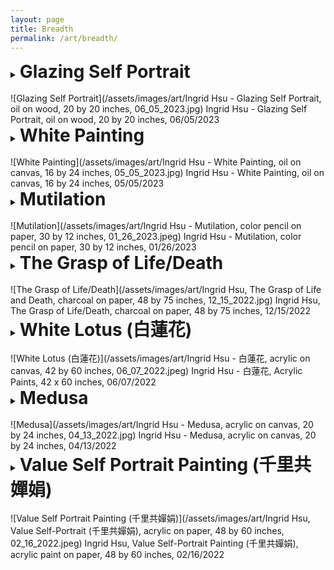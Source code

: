 ```yaml
---
layout: page
title: Breadth
permalink: /art/breadth/
---
```



<details>
  <summary><h1 style="display: inline; margin-bottom: 0;">Glazing Self Portrait</h1></summary>
    Despite the relatively mundane and unoriginal subject matter (myself), this portrait represents expansions in my art experience. Whether through the process of personally stretching a canvas or the several weeks spent on repetitions of glazing, layering, and drying, I explored many unfamiliar techniques through this work. The effect is simple yet inherently human. The highlights of the hair and face are softened by sheer layers of yellow as opposed to dramatic opaque whites. The layers of alizarin and viridian underpainting peek through the skin, and the blues of the sweater complement the reds of the blush and yellows of the skin, which are both further integrated into the background. The simplicity of the primary colors adds to overall cohesion and general youthful-energy of the piece. 
</details>
<br>
![Glazing Self Portrait](/assets/images/art/Ingrid Hsu - Glazing Self Portrait, oil on wood, 20 by 20 inches, 06_05_2023.jpg)
Ingrid Hsu - Glazing Self Portrait, oil on wood, 20 by 20 inches, 06/05/2023

<br>

<details>
  <summary><h1 style="display: inline; margin-bottom: 0;">White Painting</h1></summary>
    This piece is an observational still life of objects of different tones of white. As my first introduction to oil painting, I leaned into the flexibility of oil with looser value and less line. This exercise was integral to my understanding of color perception, specifically color’s relation to lighting and relative objects. Painting white objects requires much more than just white paint. 
</details>
<br>
![White Painting](/assets/images/art/Ingrid Hsu - White Painting, oil on canvas, 16 by 24 inches, 05_05_2023.jpg)
Ingrid Hsu - White Painting, oil on canvas, 16 by 24 inches, 05/05/2023

<br>

<details>
  <summary><h1 style="display: inline; margin-bottom: 0;">Mutilation</h1></summary>
    What makes a face scary? What makes horror horror? To create this work, I studied different faces that evoked visceral responses of fear. Then, using colored pencil and choosing the typically simple, serene Japanese art style of Ukiyo-e, I simplified the components of a scary face down to the basics– eyes and mouths. Inspired by Hokusai’s “A Hundred Horror Stories,” I created a monster of my own. The creature represents the internalized misogyny common to many Japanese myths, with a woman who has succumb to her jealousy and turned into a demoness exhibiting self-hatred. This conflicting subject matter and art style creates wonderfully thought-provoking internal contestation. 
</details>
<br>
![Mutilation](/assets/images/art/Ingrid Hsu - Mutilation, color pencil on paper, 30 by 12 inches, 01_26_2023.jpeg)
Ingrid Hsu - Mutilation, color pencil on paper, 30 by 12 inches, 01/26/2023

<br>

<details>
  <summary><h1 style="display: inline; margin-bottom: 0;">The Grasp of Life/Death</h1></summary>
    The flow of stark red blood suddenly fades into monotonous grays; her vitality has slowly trickled out, a day at a time. Death is instantaneous; depression is drawn out. How do you approach her teetering on the edge of life and death? How do you handle chronic goodbyes, the impermanence of her presence? Her wings have been forced into her- are they fading or materializing? Do they represent the blood still in her veins, the external interference forcing her to stay alive, the translucent fragility of her mortality? Or are they the wings that will transition her to the Other World, with patterns reminiscent of red spider lilies that symbolize death and rebirth? Can I pull her back, keep her from saying goodbye? Or will she drag me with her through the pain of the loss. Do I stop myself from taking her hand? This work, a larger-than-life foreshortening drawing, is inspired by a real friend.
</details>
<br>
![The Grasp of Life/Death](/assets/images/art/Ingrid Hsu, The Grasp of Life and Death, charcoal on paper, 48 by 75 inches, 12_15_2022.jpg)
Ingrid Hsu, The Grasp of Life/Death, charcoal on paper, 48 by 75 inches, 12/15/2022

<br>

<details>
  <summary><h1 style="display: inline; margin-bottom: 0;">White Lotus (白蓮花)</h1></summary>
    A modern Chinese term for a cruel woman who acts innocent while tearing down other women (a.k.a. a “pick-me”), the White Lotus character stems from internalized misogyny, a perpetual self-constricting hatred for divided self. Ironically, the term itself also sustains cycles of misogyny. This painting shows this contradiction and the start of my developing art style, with dark colors, floral motifs, and an echo of The Birth of Venus. 
</details>
<br>
![White Lotus (白蓮花)](/assets/images/art/Ingrid Hsu - 白蓮花, acrylic on canvas, 42 by 60 inches, 06_07_2022.jpeg)
Ingrid Hsu - 白蓮花, Acrylic Paints, 42 x 60 inches, 06/07/2022

<br>

<details>
  <summary><h1 style="display: inline; margin-bottom: 0;">Medusa</h1></summary>
    Emulating Caravaggio’s Medusa, this portrait looks the least similar to myself out of all of my self-portraits. With the anachronistic glasses and significantly less exaggerated facial emotions, the overall tone of the piece is no longer intensely horrific, but rather lightly disbelieving. While actually due to a disparity in facial mobility, I in fact prefer my depiction. Medusa is yet another woman historically portrayed as a monster, with some interpreting her look of horror in the Caravaggio portrait as a sign of self-hatred. But in the real myth, she was a victim wrongfully punished. So I personally prefer the polite outrage of my portrait over a victim’s self-repulsion. 
</details>
<br>
![Medusa](/assets/images/art/Ingrid Hsu - Medusa, acrylic on canvas, 20 by 24 inches, 04_13_2022.jpg)
Ingrid Hsu - Medusa, acrylic on canvas, 20 by 24 inches, 04/13/2022

<br>

<details>
  <summary><h1 style="display: inline; margin-bottom: 0;">Value Self Portrait Painting (千里共嬋娟)</h1></summary>
    1000 miles apart, we still gaze at the same moon. This work is an emotional expression from my first year away when homesickness was really kicking in. It uses the same photo as my Glazing Self Portrait, but a year earlier. Like that portrait, it was a learning piece– I learned to work with value and work larger than life. My art has come far. I have come far. But I still miss home sometimes, the same home I missed when I painted this. 
</details>
<br>
![Value Self Portrait Painting (千里共嬋娟)](/assets/images/art/Ingrid Hsu, Value Self-Portrait (千里共嬋娟), acrylic on paper, 48 by 60 inches, 02_16_2022.jpeg)
Ingrid Hsu, Value Self-Portrait Painting (千里共嬋娟), acrylic paint on paper, 48 by 60 inches, 02/16/2022